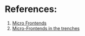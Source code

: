 
# References:

1. [Micro Frontends](https://newsletter.systemdesign.one/p/micro-frontends)
2. [Micro-Frontends in the trenches](https://www.buildingmicrofrontends.com/podcast)